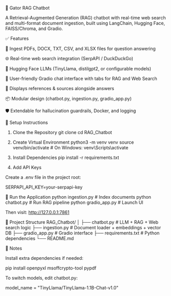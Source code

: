 🐊 Gator RAG Chatbot

A Retrieval-Augmented Generation (RAG) chatbot with real-time web search and multi-format document ingestion, built using LangChain, Hugging Face, FAISS/Chroma, and Gradio.

✅ Features

📂 Ingest PDFs, DOCX, TXT, CSV, and XLSX files for question answering

🌐 Real-time web search integration (SerpAPI / DuckDuckGo)

🧠 Hugging Face LLMs (TinyLlama, distilgpt2, or configurable models)

💬 User-friendly Gradio chat interface with tabs for RAG and Web Search

📄 Displays references & sources alongside answers

📦 Modular design (chatbot.py, ingestion.py, gradio_app.py)

🛡️ Extendable for hallucination guardrails, Docker, and logging

🚀 Setup Instructions
1. Clone the Repository
git clone <your-repo-url>
cd RAG_Chatbot

2. Create Virtual Environment
python3 -m venv venv
source venv/bin/activate   # On Windows: venv\Scripts\activate

3. Install Dependencies
pip install -r requirements.txt

4. Add API Keys

Create a .env file in the project root:

SERPAPI_API_KEY=your-serpapi-key

🧪 Run the Application
python ingestion.py     # Index documents
python chatbot.py       # Run RAG pipeline
python gradio_app.py    # Launch UI


Then visit: http://127.0.0.1:7861

📂 Project Structure
RAG_Chatbot/
│
├── chatbot.py          # LLM + RAG + Web search logic
├── ingestion.py        # Document loader + embeddings + vector DB
├── gradio_app.py       # Gradio interface
├── requirements.txt    # Python dependencies
└── README.md

📝 Notes

Install extra dependencies if needed:

pip install openpyxl msoffcrypto-tool pypdf


To switch models, edit chatbot.py:

model_name = "TinyLlama/TinyLlama-1.1B-Chat-v1.0"

